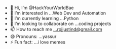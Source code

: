 - 👋 Hi, I’m @HackYourWorldBae
- 👀 I’m interested in ...Web Dev and Automation
- 🌱 I’m currently learning ...Python
- 💞️ I’m looking to collaborate on ...coding projects
- 📫 How to reach me ...rojjustind@gmail.com
- 😄 Pronouns: ...yassur
- ⚡ Fun fact: ...i love memes

<!---
HackYourWorldBae/HackYourWorldBae is a ✨ special ✨ repository because its `README.md` (this file) appears on your GitHub profile.
You can click the Preview link to take a look at your changes.
--->
